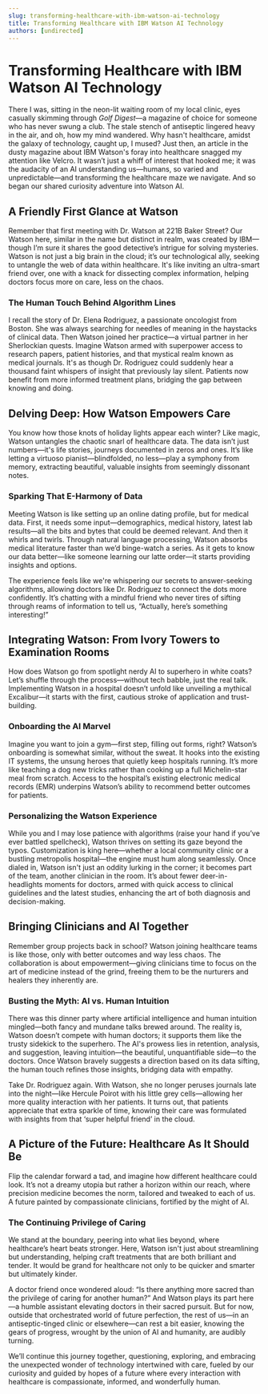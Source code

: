 ```yaml
---
slug: transforming-healthcare-with-ibm-watson-ai-technology
title: Transforming Healthcare with IBM Watson AI Technology
authors: [undirected]
---
```



# Transforming Healthcare with IBM Watson AI Technology

There I was, sitting in the neon-lit waiting room of my local clinic, eyes casually skimming through *Golf Digest*—a magazine of choice for someone who has never swung a club. The stale stench of antiseptic lingered heavy in the air, and oh, how my mind wandered. Why hasn't healthcare, amidst the galaxy of technology, caught up, I mused? Just then, an article in the dusty magazine about IBM Watson's foray into healthcare snagged my attention like Velcro. It wasn’t just a whiff of interest that hooked me; it was the audacity of an AI understanding us—humans, so varied and unpredictable—and transforming the healthcare maze we navigate. And so began our shared curiosity adventure into Watson AI.

## A Friendly First Glance at Watson

Remember that first meeting with Dr. Watson at 221B Baker Street? Our Watson here, similar in the name but distinct in realm, was created by IBM—though I’m sure it shares the good detective’s intrigue for solving mysteries. Watson is not just a big brain in the cloud; it’s our technological ally, seeking to untangle the web of data within healthcare. It's like inviting an ultra-smart friend over, one with a knack for dissecting complex information, helping doctors focus more on care, less on the chaos.

### The Human Touch Behind Algorithm Lines

I recall the story of Dr. Elena Rodriguez, a passionate oncologist from Boston. She was always searching for needles of meaning in the haystacks of clinical data. Then Watson joined her practice—a virtual partner in her Sherlockian quests. Imagine Watson armed with superpower access to research papers, patient histories, and that mystical realm known as medical journals. It's as though Dr. Rodriguez could suddenly hear a thousand faint whispers of insight that previously lay silent. Patients now benefit from more informed treatment plans, bridging the gap between knowing and doing.

## Delving Deep: How Watson Empowers Care

You know how those knots of holiday lights appear each winter? Like magic, Watson untangles the chaotic snarl of healthcare data. The data isn’t just numbers—it's life stories, journeys documented in zeros and ones. It’s like letting a virtuoso pianist—blindfolded, no less—play a symphony from memory, extracting beautiful, valuable insights from seemingly dissonant notes.

### Sparking That E-Harmony of Data

Meeting Watson is like setting up an online dating profile, but for medical data. First, it needs some input—demographics, medical history, latest lab results—all the bits and bytes that could be deemed relevant. And then it whirls and twirls. Through natural language processing, Watson absorbs medical literature faster than we’d binge-watch a series. As it gets to know our data better—like someone learning our latte order—it starts providing insights and options.

The experience feels like we're whispering our secrets to answer-seeking algorithms, allowing doctors like Dr. Rodriguez to connect the dots more confidently. It’s chatting with a mindful friend who never tires of sifting through reams of information to tell us, “Actually, here’s something interesting!”

## Integrating Watson: From Ivory Towers to Examination Rooms

How does Watson go from spotlight nerdy AI to superhero in white coats? Let’s shuffle through the process—without tech babble, just the real talk. Implementing Watson in a hospital doesn’t unfold like unveiling a mythical Excalibur—it starts with the first, cautious stroke of application and trust-building.

### Onboarding the AI Marvel

Imagine you want to join a gym—first step, filling out forms, right? Watson’s onboarding is somewhat similar, without the sweat. It hooks into the existing IT systems, the unsung heroes that quietly keep hospitals running. It’s more like teaching a dog new tricks rather than cooking up a full Michelin-star meal from scratch. Access to the hospital’s existing electronic medical records (EMR) underpins Watson’s ability to recommend better outcomes for patients.

### Personalizing the Watson Experience

While you and I may lose patience with algorithms (raise your hand if you’ve ever battled spellcheck), Watson thrives on setting its gaze beyond the typos. Customization is king here—whether a local community clinic or a bustling metropolis hospital—the engine must hum along seamlessly. Once dialed in, Watson isn't just an oddity lurking in the corner; it becomes part of the team, another clinician in the room. It’s about fewer deer-in-headlights moments for doctors, armed with quick access to clinical guidelines and the latest studies, enhancing the art of both diagnosis and decision-making.

## Bringing Clinicians and AI Together

Remember group projects back in school? Watson joining healthcare teams is like those, only with better outcomes and way less chaos. The collaboration is about empowerment—giving clinicians time to focus on the art of medicine instead of the grind, freeing them to be the nurturers and healers they inherently are.

### Busting the Myth: AI vs. Human Intuition

There was this dinner party where artificial intelligence and human intuition mingled—both fancy and mundane talks brewed around. The reality is, Watson doesn’t compete with human doctors; it supports them like the trusty sidekick to the superhero. The AI's prowess lies in retention, analysis, and suggestion, leaving intuition—the beautiful, unquantifiable side—to the doctors. Once Watson bravely suggests a direction based on its data sifting, the human touch refines those insights, bridging data with empathy.

Take Dr. Rodriguez again. With Watson, she no longer peruses journals late into the night—like Hercule Poirot with his little grey cells—allowing her more quality interaction with her patients. It turns out, that patients appreciate that extra sparkle of time, knowing their care was formulated with insights from that ‘super helpful friend’ in the cloud.

## A Picture of the Future: Healthcare As It Should Be

Flip the calendar forward a tad, and imagine how different healthcare could look. It’s not a dreamy utopia but rather a horizon within our reach, where precision medicine becomes the norm, tailored and tweaked to each of us. A future painted by compassionate clinicians, fortified by the might of AI.

### The Continuing Privilege of Caring

We stand at the boundary, peering into what lies beyond, where healthcare’s heart beats stronger. Here, Watson isn't just about streamlining but understanding, helping craft treatments that are both brilliant and tender. It would be grand for healthcare not only to be quicker and smarter but ultimately kinder.

A doctor friend once wondered aloud: “Is there anything more sacred than the privilege of caring for another human?” And Watson plays its part here—a humble assistant elevating doctors in their sacred pursuit. But for now, outside that orchestrated world of future perfection, the rest of us—in an antiseptic-tinged clinic or elsewhere—can rest a bit easier, knowing the gears of progress, wrought by the union of AI and humanity, are audibly turning.

We’ll continue this journey together, questioning, exploring, and embracing the unexpected wonder of technology intertwined with care, fueled by our curiosity and guided by hopes of a future where every interaction with healthcare is compassionate, informed, and wonderfully human.